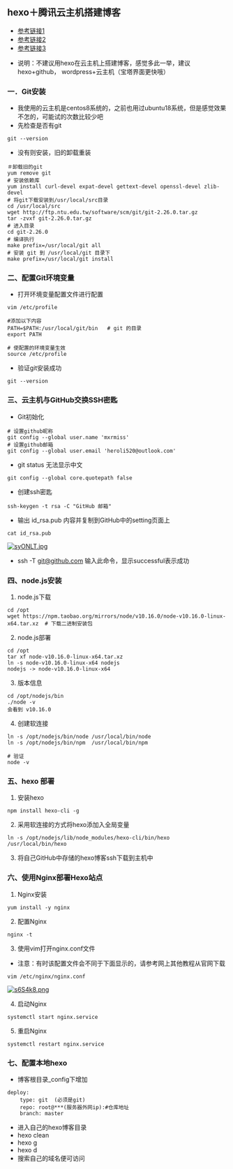 ## hexo＋腾讯云主机搭建博客

- [参考链接1](https://zhuanlan.zhihu.com/p/120322118)
- [参考链接2](https://www.jianshu.com/p/31eb5c754c01)
- [参考链接3](https://zhuanlan.zhihu.com/p/60578464)

+ 说明：不建议用hexo在云主机上搭建博客，感觉多此一举，建议hexo+github， wordpress+云主机（宝塔界面更快哦）

### 一．Git安装

- 我使用的云主机是centos8系统的，之前也用过ubuntu18系统，但是感觉效果不怎的，可能试的次数比较少吧
- 先检查是否有git

```
git --version
```

- 没有则安装，旧的卸载重装

```
＃卸载旧的git
yum remove git
# 安装依赖库
yum install curl-devel expat-devel gettext-devel openssl-devel zlib-devel
# 将git下载安装到/usr/local/src目录
cd /usr/local/src
wget http://ftp.ntu.edu.tw/software/scm/git/git-2.26.0.tar.gz
tar -zvxf git-2.26.0.tar.gz
# 进入目录
cd git-2.26.0
# 编译执行
make prefix=/usr/local/git all
# 安装 git 到 /usr/local/git 目录下
make prefix=/usr/local/git install

```

### 二、配置Git环境变量

- 打开环境变量配置文件进行配置

```
vim /etc/profile

#添加以下内容
PATH=$PATH:/usr/local/git/bin   # git 的目录
export PATH

# 使配置的环境变量生效
source /etc/profile
```

- 验证git安装成功

```
git --version
```

### 三、云主机与GitHub交换SSH密匙

- Git初始化

```
# 设置github昵称
git config --global user.name 'mxrmiss'
# 设置github邮箱
git config --global user.email 'heroli520@outlook.com'
```

- git status 无法显示中文

```
git config --global core.quotepath false
```

- 创建ssh密匙

```
ssh-keygen -t rsa -C "GitHub 邮箱"
```

- 输出 id_rsa.pub 内容并复制到GitHub中的setting页面上

```
cat id_rsa.pub
```

[![syONLT.jpg](https://s3.ax1x.com/2021/01/18/syONLT.jpg)](https://imgchr.com/i/syONLT)

- ssh -T [git@github.com](mailto:git@github.com) 输入此命令，显示successful表示成功

### 四、node.js安装

1. node.js下载

```
cd /opt
wget https://npm.taobao.org/mirrors/node/v10.16.0/node-v10.16.0-linux-x64.tar.xz  # 下载二进制安装包
```

2. node.js部署

```
cd /opt
tar xf node-v10.16.0-linux-x64.tar.xz 
ln -s node-v10.16.0-linux-x64 nodejs
nodejs -> node-v10.16.0-linux-x64
```

3. 版本信息

```
cd /opt/nodejs/bin
./node -v
会看到 v10.16.0
```

4. 创建软连接

```
ln -s /opt/nodejs/bin/node /usr/local/bin/node
ln -s /opt/nodejs/bin/npm  /usr/local/bin/npm

# 验证
node -v
```

### 五、hexo 部署

1. 安装hexo

```
npm install hexo-cli -g 
```

2. 采用软连接的方式将hexo添加入全局变量

```
ln -s /opt/nodejs/lib/node_modules/hexo-cli/bin/hexo /usr/local/bin/hexo
```

3. 将自己GitHub中存储的hexo博客ssh下载到主机中

### 六、使用Nginx部署Hexo站点

1. Nginx安装

```
yum install -y nginx
```

2. 配置Nginx

```
nginx -t
```

3. 使用vim打开nginx.conf文件

- 注意：有时该配置文件会不同于下面显示的，请参考网上其他教程从官网下载

```
vim /etc/nginx/nginx.conf
```

[![s6S4k8.png](https://s3.ax1x.com/2021/01/18/s6S4k8.png)](https://imgchr.com/i/s6S4k8)

4. 启动Nginx

```
systemctl start nginx.service
```

5. 重启Nginx

```
systemctl restart nginx.service
```

### 七、配置本地hexo

- 博客根目录_config下增加

```
deploy:
    type: git  (必须是git)
    repo: root@***(服务器外网ip):#仓库地址
    branch: master   
```

- 进入自己的hexo博客目录
- hexo clean
- hexo g
- hexo d
- 搜索自己的域名便可访问